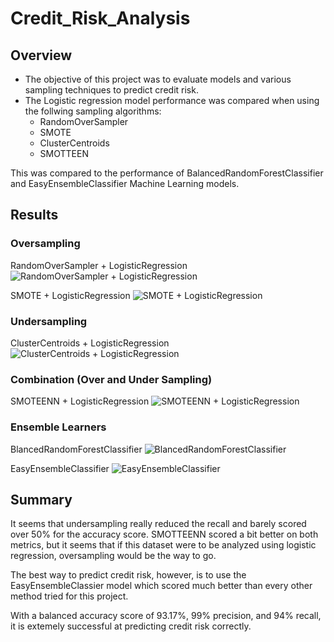 # Credit_Risk_Analysis

## Overview
- The objective of this project was to evaluate models and various sampling techniques to predict credit risk. 
- The Logistic regression model performance was compared when using the follwing sampling algorithms:
  - RandomOverSampler
  - SMOTE
  - ClusterCentroids
  - SMOTTEEN

This was compared to the performance of BalancedRandomForestClassifier and EasyEnsembleClassifier Machine Learning models.

## Results

### Oversampling

RandomOverSampler + LogisticRegression 
![RandomOverSampler + LogisticRegression](https://user-images.githubusercontent.com/76575162/136497392-5a8f5835-4834-41bf-a459-f7f1b47c31f5.png)

SMOTE + LogisticRegression
![SMOTE + LogisticRegression](https://user-images.githubusercontent.com/76575162/136497430-666d4842-3fd1-4489-be97-a500ea60f814.png)


### Undersampling
ClusterCentroids + LogisticRegression
![ClusterCentroids + LogisticRegression](https://user-images.githubusercontent.com/76575162/136497501-03befd4f-af4c-4755-8b94-bb7025f9a465.png)

### Combination (Over and Under Sampling)

SMOTEENN + LogisticRegression
![SMOTEENN + LogisticRegression](https://user-images.githubusercontent.com/76575162/136497549-a6871e6e-637f-4fee-a08e-16c771b6295b.png)

### Ensemble Learners

BlancedRandomForestClassifier
![BlancedRandomForestClassifier](https://user-images.githubusercontent.com/76575162/136497668-7b23c55e-fe8f-44f4-9037-03caca795c9c.png)

EasyEnsembleClassifier
![EasyEnsembleClassifier](https://user-images.githubusercontent.com/76575162/136497699-d3456d09-7a72-468c-9f41-4c6a7247b652.png)

## Summary

It seems that undersampling really reduced the recall and barely scored over 50% for the accuracy score. SMOTTEENN scored a bit better on both metrics, but it seems that if this dataset were to be analyzed using logistic regression, oversampling would be the way to go.

The best way to predict credit risk, however, is to use the EasyEnsembleClassier model which scored much better than every other method tried for this project.

With a balanced accuracy score of 93.17%, 99% precision, and 94% recall, it is extemely successful at predicting credit risk correctly.
